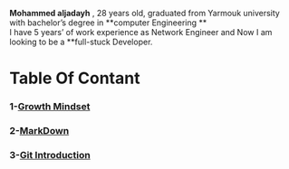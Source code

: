**Mohammed aljadayh** , 28 years old,  graduated from Yarmouk university with bachelor’s degree in **computer Engineering **    
I have 5 years’ of  work experience as Network Engineer and Now I am looking to be a **full-stuck Developer.
 

# Table Of Contant 
### 1-[Growth Mindset](#read01.md)
### 2-[MarkDown](#read01.md)
### 3-[Git Introduction](#read02.md)



